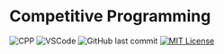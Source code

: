 # Competitive Programming

![CPP](https://img.shields.io/badge/CPP-informational?style=flat&logo=cplusplus&logoColor=white&color=007396)
![VSCode](https://img.shields.io/badge/VSCode-informational?style=flat&logo=vscode&logoColor=white&color=0078d7)
![GitHub last commit](https://img.shields.io/github/last-commit/psychomita/cp?label=Last%20Updated)
[![MIT License](https://img.shields.io/badge/License-MIT-green.svg)](./LICENSE)
